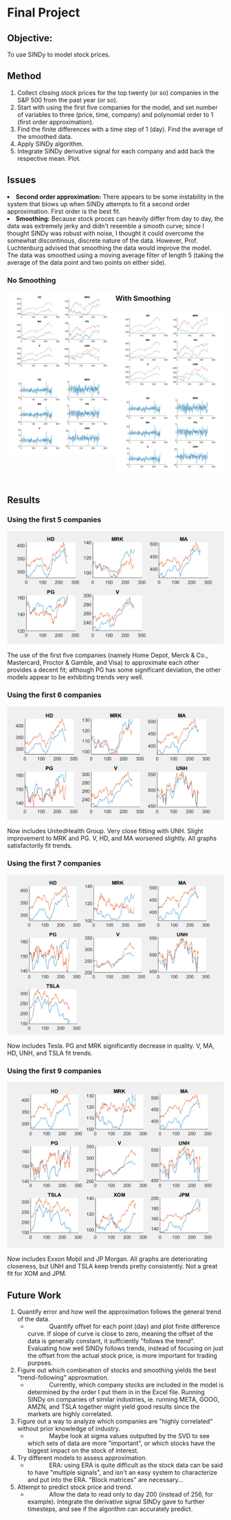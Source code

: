 <html>
<head>
<style>
.row:after {
    content: "";
    display: table;
    clear: both;
}
.column {
    float: left;
    width: 50%;
}
#ind
{
 text-indent:50px;
}
</style>
</head>

<h1> Final Project </h1>
<h2> Objective: </h2>
<p> To use SINDy to model stock prices. <p>

<h2> Method </h2>
<ol>
    <li> Collect closing stock prices for the top twenty (or so) companies in the S&P 500 from the past year (or so).</li>
    <li> Start with using the first five companies for the model, and set number of variables to three (price, time, company) and polynomial order to 1 (first order approximation). </li>
    <li> Find the finite differences with a time step of 1 (day). Find the average of the smoothed data.</l>
    <li> Apply SINDy algorithm. </li>
    <li> Integrate SINDy derivative signal for each company and add back the respective mean. Plot.</li>
</ol>

<h2> Issues </h2>
<li> <b>Second order approximation:</b> There appears to be some instability in the system that blows up when SINDy attempts to fit a second order approximation. First order is the best fit.
<li> <b>Smoothing:</b> Because stock proces can heavily differ from day to day, the data was extremely jerky and didn't resemble a smooth curve; since I thought SINDy was robust with noise, I thought it could overcome the somewhat discontinous, discrete nature of the data. However, Prof. Luchtenburg advised that smoothing the data would improve the model. The data was smoothed using a moving average filter of length 5 (taking the average of the data point and two points on either side).

<div class="row">
    <h3> No Smoothing </h3>
    <div class="column">
        <img src="images/no_smoothing_results.jpg"> <br>
        <img src="images/no_smooth_derivative.jpg"> <br>
    </div>
    <h3> With Smoothing </h3>
    <div class="column">
        <img src="images/smoothing_results.jpg"> <br>
        <img src="images/smooth_derivative.jpg"> <br>
    </div>
</div>

<br>

<h2> Results </h2>
<h3> Using the first 5 companies </h3>
<img src="images/comp_5.png">
<p> The use of the first five companies (namely Home Depot, Merck & Co., Mastercard, Proctor & Gamble, and Visa) to approximate each other provides a decent fit; although PG has some significant deviation, the other models appear to be exhibiting trends very well. </p>

<h3> Using the first 6 companies </h3>
<img src="images/comp_6.png">
<p> Now includes UnitedHealth Group. Very close fitting with UNH. Slight improvement to MRK and PG. V, HD, and MA worsened slightly. All graphs satisfactorily fit trends. </p>

<h3> Using the first 7 companies </h3>
<img src="images/comp_7.png">
<p> Now includes Tesla. PG and MRK significantly decrease in quality. V, MA, HD, UNH, and TSLA fit trends. </p>

<h3> Using the first 9 companies </h3>
<img src="images/comp_9.png">
<p> Now includes Exxon Mobil and JP Morgan. All graphs are deteriorating closeness, but UNH and TSLA keep trends pretty consistently. Not a great fit for XOM and JPM. </p>

<h2> Future Work </h2>
<ol>
    <li> Quantify error and how well the approximation follows the general trend of the data.
        <ul id="ind">
        <li> Quantify offset for each point (day) and plot finite difference curve. If slope of curve is close to zero, meaning the offset of the data is generally constant, it suffciently "follows the trend". Evaluating how well SINDy follows trends, instead of focusing on just the offset from the actual stock price, is more important for trading purpses.
        </ul>
    <li> Figure out which combination of stocks and smoothing yields the best "trend-following" approxmation. 
        <ul id="ind">
        <li> Currently, which company stocks are included in the model is determined by the order I put them in in the Excel file. Running SINDy on companies of similar industries, ie. running META, GOOG, AMZN, and TSLA together might yield good results since the markets are highly correlated.
        </ul> 
    <li> Figure out a way to analyze which companies are "highly correlated" without prior knowledge of industry. 
        <ul id="ind">
        <li> Maybe look at sigma values outputted by the SVD to see which sets of data are more "important", or which stocks have the biggest impact on the stock of interest.
        </ul>
    <li> Try different models to assess approximation.
        <ul id="ind">
        <li> ERA: using ERA is quite difficult as the stock data can be said to have "multiple signals", and isn't an easy system to characterize and put into the ERA. "Block matrices" are necessary...
        </ul>
    <li> Attempt to predict stock price and trend.
        <ul id="ind">
            <li> Allow the data to read only to day 200 (instead of 256, for example). Integrate the derivative signal SINDy gave to further timesteps, and see if the algorithm can accurately predict.
        </ul>

</html>